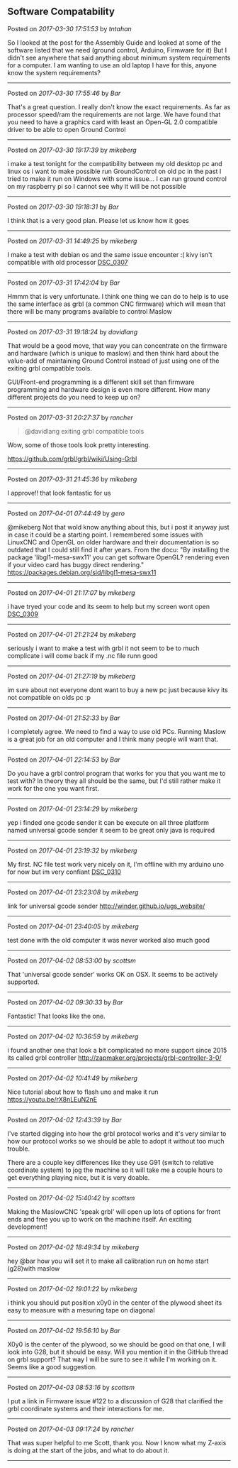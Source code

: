 ## Software Compatability
Posted on *2017-03-30 17:51:53* by *tntahan*

So I looked at the post for the Assembly Guide and looked at some of the software listed that we need (ground control, Arduino, Firmware for it) But I didn't see anywhere that said anything about minimum system requirements for a computer. I am wanting to use an old laptop I have for this, anyone know the system requirements?

---

Posted on *2017-03-30 17:55:46* by *Bar*

That's a great question. I really don't know the exact requirements. As far as processor speed/ram the requirements are not large. We have found that you need to have a graphics card with least an Open-GL 2.0 compatible driver to be able to open Ground Control

---

Posted on *2017-03-30 19:17:39* by *mikeberg*

i make a test tonight for the compatibility between my old desktop pc and linux os i want to make possible run GroundControl on old pc in the past I tried to make it run on Windows with some issue... I can run ground control on my raspberry pi so I cannot see why it will be not possible

---

Posted on *2017-03-30 19:18:31* by *Bar*

I think that is a very good plan. Please let us know how it goes

---

Posted on *2017-03-31 14:49:25* by *mikeberg*

I make a test with debian os and the same issue encounter :( kivy isn't compatible with old processor  [DSC_0307](//muut.com/u/maslowcnc/s3/:maslowcnc:MNXH:dsc_0307.jpg.jpg)

---

Posted on *2017-03-31 17:42:04* by *Bar*

Hmmm that is very unfortunate. I think one thing we can do to help is to use the same interface as grbl (a common CNC firmware) which will mean that there will be many programs available to control Maslow

---

Posted on *2017-03-31 19:18:24* by *davidlang*

That would be a good move, that way you can concentrate on the firmware and hardware (which is unique to maslow) and then think hard about the value-add of maintaining Ground Control instead of just using one of the exiting grbl compatible tools.

GUI/Front-end programming is a different skill set than firmware programming and hardware design is even more different. How many different projects do you need to keep up on?

---

Posted on *2017-03-31 20:27:37* by *rancher*

> @davidlang
> exiting grbl compatible tools

Wow, some of those tools look pretty interesting. 

https://github.com/grbl/grbl/wiki/Using-Grbl

---

Posted on *2017-03-31 21:45:36* by *mikeberg*

I approve!! that look fantastic for us

---

Posted on *2017-04-01 07:44:49* by *gero*

@mikeberg Not that wold know anything about this, but i post it anyway just in case it could be a starting point. I remembered some issues with LinuxCNC and OpenGL on older hardware and their documentation is so outdated that I could still find it after years. From the docu: "By installing the package 'libgl1-mesa-swx11' you can get software OpenGL? rendering even if your video card has buggy direct rendering." https://packages.debian.org/sid/libgl1-mesa-swx11

---

Posted on *2017-04-01 21:17:07* by *mikeberg*

i have tryed your code and its seem to help but my screen wont open [DSC_0309](//muut.com/u/maslowcnc/s3/:maslowcnc:mJGn:dsc_0309.jpg.jpg)

---

Posted on *2017-04-01 21:21:24* by *mikeberg*

seriously i want to make a test with grbl it not seem to be to much complicate i will come back if my .nc file runn good

---

Posted on *2017-04-01 21:27:19* by *mikeberg*

im sure about  not everyone dont want to buy a new pc just because kivy its not compatible on olds pc :p

---

Posted on *2017-04-01 21:52:33* by *Bar*

I completely agree. We need to find a way to use old PCs. Running Maslow is a great job for an old computer and I think many people will want that.

---

Posted on *2017-04-01 22:14:53* by *Bar*

Do you have a grbl control program that works for you that you want me to test with? In theory they all should be the same, but I'd still rather make it work for the one you want first.

---

Posted on *2017-04-01 23:14:29* by *mikeberg*

yep i finded one gcode sender it can be execute on all three platform named universal gcode sender it seem to be great only java is required

---

Posted on *2017-04-01 23:19:32* by *mikeberg*

My first. NC file test work very nicely on it, I'm offline with my arduino uno for now but im very confiant  [DSC_0310](//muut.com/u/maslowcnc/s3/:maslowcnc:7Bns:dsc_0310.jpg.jpg)

---

Posted on *2017-04-01 23:23:08* by *mikeberg*

link for universal gcode sender 
 http://winder.github.io/ugs_website/

---

Posted on *2017-04-01 23:40:05* by *mikeberg*

test done with the old computer it was never  worked also much good

---

Posted on *2017-04-02 08:53:00* by *scottsm*

That 'universal gcode sender' works OK on OSX. It seems to be actively supported.

---

Posted on *2017-04-02 09:30:33* by *Bar*

Fantastic! That looks like the one.

---

Posted on *2017-04-02 10:36:59* by *mikeberg*

i found another one  that look a bit complicated no more support since 2015 its called grbl controller  http://zapmaker.org/projects/grbl-controller-3-0/

---

Posted on *2017-04-02 10:41:49* by *mikeberg*

Nice tutorial about how to flash uno and make it run https://youtu.be/rX8nLEuN2nE

---

Posted on *2017-04-02 12:43:39* by *Bar*

I've started digging into how the grbl protocol works and it's very similar to how our protocol works so we should be able to adopt it without too much trouble.

There are a couple key differences like they use G91 (switch to relative coordinate system) to jog the machine so it will take me a couple hours to get everything playing nice, but it is very doable.

---

Posted on *2017-04-02 15:40:42* by *scottsm*

Making the MaslowCNC 'speak grbl' will open up lots of options for front ends and free you up to work on the machine itself. An exciting development!

---

Posted on *2017-04-02 18:49:34* by *mikeberg*

hey @bar how you will set it to make all calibration run on home start (g28)with maslow

---

Posted on *2017-04-02 19:01:22* by *mikeberg*

i think you should put  position x0y0 in the center of the plywood sheet its easy to measure with a mesuring tape on diagonal

---

Posted on *2017-04-02 19:56:10* by *Bar*

X0y0 is the center of the plywood, so we should be good on that one, I will look into G28, but it should be easy. Will you mention it in the GitHub thread on grbl support? That way I will be sure to see it while I'm working on it. Seems like a good suggestion.

---

Posted on *2017-04-03 08:53:16* by *scottsm*

I put a link in Firmware issue #122 to a discussion of G28 that clarified the grbl coordinate systems and their interactions for me.

---

Posted on *2017-04-03 09:17:24* by *rancher*

That was super helpful to me Scott, thank you.  Now I know what my Z-axis is doing at the start of the jobs, and what to do about it.

---

